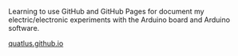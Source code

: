 Learning to use GitHub and GitHub Pages for document my electric/electronic experiments with the Arduino board and Arduino software.

[quatlus.github.io](https://quatlus.github.io/quatlus_blog/a)
